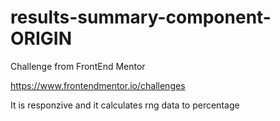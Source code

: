 # results-summary-component-ORIGIN

Challenge from FrontEnd Mentor

https://www.frontendmentor.io/challenges

It is responzive and it calculates rng data to percentage
